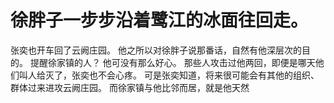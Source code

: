 # 徐胖子一步步沿着鹭江的冰面往回走。
张奕也开车回了云阙庄园。
他之所以对徐胖子说那番话，自然有他深层次的目的。
提醒徐家镇的人？
他可没有那么好心。
那些人攻击过他两回，即便是哪天他们叫人给灭了，张奕也不会心疼。
可是张奕知道，将来很可能会有其他的组织、群体过来进攻云阙庄园。
而徐家镇与他比邻而居，就是他天然

